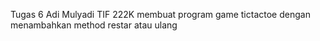 Tugas 6 
Adi Mulyadi TIF 222K 
membuat program game tictactoe dengan menambahkan method restar atau ulang
